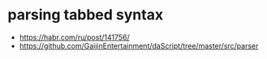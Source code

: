 # parsing tabbed syntax

* https://habr.com/ru/post/141756/
* https://github.com/GaijinEntertainment/daScript/tree/master/src/parser
